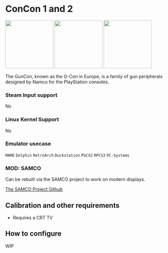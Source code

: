 # ConCon 1 and 2

<img src="../../../wiki_images/logos/guncon-logo.png" width="150">

<img src="../../../wiki_images/controllers/lightgun-guncon1.png" width="150">

<img src="../../../wiki_images/controllers/lightgun-guncon2.png" width="150">

The GunCon, known as the G-Con in Europe, is a family of gun peripherals designed by Namco for the PlayStation consoles.

### Steam Input support
No

### Linux Kernel Support
No

### Emulator usecase
`MAME` `Dolphin` `RetroArch` `Duckstation` `PSCX2` `RPCS3` `PC-Systems`

### MOD: SAMCO
Can be rebuilt via the SAMCO project to work on modern displays.

[The SAMCO Project Github](https://github.com/samuelballantyne/IR-Light-Gun)

## Calibration and other requirements

- Requires a CRT TV

## How to configure

WIP
